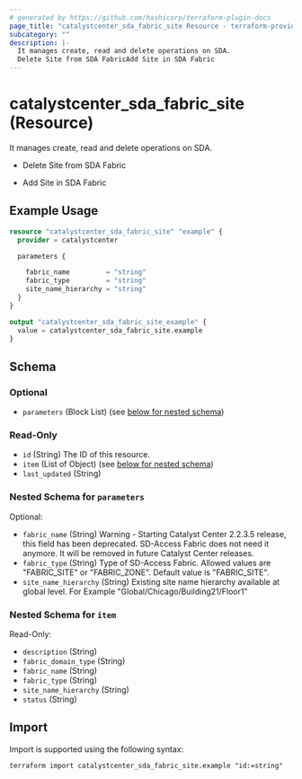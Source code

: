 ```yaml
---
# generated by https://github.com/hashicorp/terraform-plugin-docs
page_title: "catalystcenter_sda_fabric_site Resource - terraform-provider-catalystcenter"
subcategory: ""
description: |-
  It manages create, read and delete operations on SDA.
  Delete Site from SDA FabricAdd Site in SDA Fabric
---
```


# catalystcenter_sda_fabric_site (Resource)

It manages create, read and delete operations on SDA.

- Delete Site from SDA Fabric

- Add Site in SDA Fabric

## Example Usage

```terraform
resource "catalystcenter_sda_fabric_site" "example" {
  provider = catalystcenter

  parameters {

    fabric_name         = "string"
    fabric_type         = "string"
    site_name_hierarchy = "string"
  }
}

output "catalystcenter_sda_fabric_site_example" {
  value = catalystcenter_sda_fabric_site.example
}
```

<!-- schema generated by tfplugindocs -->
## Schema

### Optional

- `parameters` (Block List) (see [below for nested schema](#nestedblock--parameters))

### Read-Only

- `id` (String) The ID of this resource.
- `item` (List of Object) (see [below for nested schema](#nestedatt--item))
- `last_updated` (String)

<a id="nestedblock--parameters"></a>
### Nested Schema for `parameters`

Optional:

- `fabric_name` (String) Warning - Starting Catalyst Center 2.2.3.5 release, this field has been deprecated. SD-Access Fabric does not need it anymore.  It will be removed in future Catalyst Center releases.
- `fabric_type` (String) Type of SD-Access Fabric. Allowed values are "FABRIC_SITE" or "FABRIC_ZONE".  Default value is "FABRIC_SITE".
- `site_name_hierarchy` (String) Existing site name hierarchy available at global level. For Example "Global/Chicago/Building21/Floor1"


<a id="nestedatt--item"></a>
### Nested Schema for `item`

Read-Only:

- `description` (String)
- `fabric_domain_type` (String)
- `fabric_name` (String)
- `fabric_type` (String)
- `site_name_hierarchy` (String)
- `status` (String)

## Import

Import is supported using the following syntax:

```shell
terraform import catalystcenter_sda_fabric_site.example "id:=string"
```
